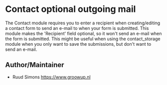 Contact optional outgoing mail
==============================

The Contact module requires you to enter a recipient when creating/editing a
contact form to send an e-mail to when your form is submitted. This module
makes the 'Recipient' field optional, so it won't send an e-mail when the form 
is submitted. This might be useful when using the contact_storage module when
you only want to save the submissions, but don't want to send an e-mail.

Author/Maintainer
-----------------
- Ruud Simons <ruud at groowup DOT nl> https://www.groowup.nl